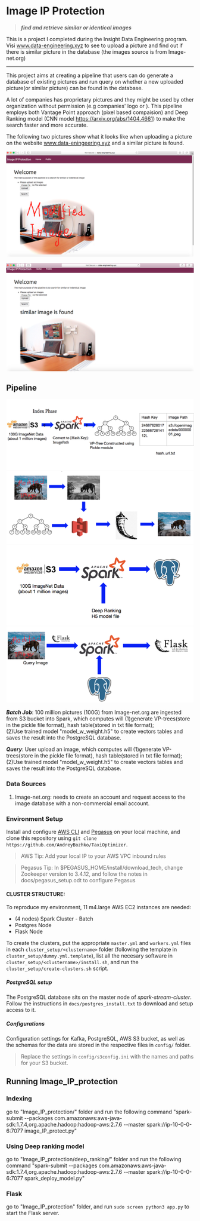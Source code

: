 # Image IP Protection
> ***find and retrieve similar or identical images***

This is a project I completed during the Insight Data Engineering program.
Visi www.data-engineering.xyz to see to upload a picture and find out if there is similar picture in the database (the images source is from Image-net.org)

***

This project aims at creating a pipeline that users can do generate a database of existing pictures and run query on whether a new uploaded picture(or similar picture) can be found in the database. 

A lot of companies has proprietary pictures and they might be used by other organization without permission (e.g companies' logo or ). This pipeline employs both Vantage Point approach (pixel based compaision) and Deep Ranking model (CNN model https://arxiv.org/abs/1404.4661) to make the search faster and more accurate.

The following two pictures show what it looks like when uploading a picture on the website www.data-eningeering.xyz and a similar picture is found. 

![alt text](https://github.com/lixali/Image_IP_protection/blob/master/flask-app/static/Screen%20Shot%202020-02-17%20at%204.49.46%20PM.png "Image_IP_Protection Screenshot Upload Picture")

![alt text](https://github.com/lixali/Image_IP_protection/blob/master/flask-app/static/Screen%20Shot%202020-02-17%20at%204.59.47%20PM.png "Image_IP_Protection Screenshot Similar Picture Found")

Pipeline
-----------------

![alt text](https://github.com/lixali/Image_IP_protection/blob/master/flask-app/static/Screen%20Shot%202020-02-17%20at%205.13.32%20PM.png "Image_IP_Protection Pipeline Indexing")
![alt text](https://github.com/lixali/Image_IP_protection/blob/master/flask-app/static/Screen%20Shot%202020-02-17%20at%205.13.55%20PM.png "Image_IP_Protection Pipeline Query ")
![alt text](https://github.com/lixali/Image_IP_protection/blob/master/flask-app/static/Screen%20Shot%202020-02-17%20at%205.14.56%20PM.png "Image_IP_Protection Pipeline Deep Ranking Model Feature extraction")
![alt text](https://github.com/lixali/Image_IP_protection/blob/master/flask-app/static/Screen%20Shot%202020-02-17%20at%205.16.11%20PM.png "Image_IP_Protection Pipeline Deep Ranking Query ")

***Batch Job***: 100 million pictures (100G) from Image-net.org are ingested from S3 bucket into Spark, which computes will 
(1)generate VP-trees(store in the pickle file format), hash table(stored in txt file format);  
(2)Use trained model "model_w_weight.h5" to create vectors tables and saves the result into the PostgreSQL database.

***Query***: User upload an image, which computes will 
(1)generate VP-trees(store in the pickle file format), hash table(stored in txt file format);  
(2)Use trained model "model_w_weight.h5" to create vectors tables and saves the result into the PostgreSQL database.

### Data Sources
  1. Image-net.org: needs to create an account and request access to the image database with a non-commercial email account.


### Environment Setup

Install and configure [AWS CLI](https://aws.amazon.com/cli/) and [Pegasus](https://github.com/InsightDataScience/pegasus) on your local machine, and clone this repository using
`git clone https://github.com/AndreyBozhko/TaxiOptimizer`.

> AWS Tip: Add your local IP to your AWS VPC inbound rules

> Pegasus Tip: In $PEGASUS_HOME/install/download_tech, change Zookeeper version to 3.4.12, and follow the notes in docs/pegasus_setup.odt to configure Pegasus

#### CLUSTER STRUCTURE:

To reproduce my environment, 11 m4.large AWS EC2 instances are needed:

- (4 nodes) Spark Cluster - Batch
- Postgres Node
- Flask Node

To create the clusters, put the appropriate `master.yml` and `workers.yml` files in each `cluster_setup/<clustername>` folder (following the template in `cluster_setup/dummy.yml.template`), list all the necesary software in `cluster_setup/<clustername>/install.sh`, and run the `cluster_setup/create-clusters.sh` script.



##### PostgreSQL setup
The PostgreSQL database sits on the master node of *spark-stream-cluster*.
Follow the instructions in `docs/postgres_install.txt` to download and setup access to it.

##### Configurations
Configuration settings for Kafka, PostgreSQL, AWS S3 bucket, as well as the schemas for the data are stored in the respective files in `config/` folder.
> Replace the settings in `config/s3config.ini` with the names and paths for your S3 bucket.


## Running Image_IP_protection

### Indexing
go to "Image_IP_protection/" folder and run the following command "spark-submit --packages com.amazonaws:aws-java-sdk:1.7.4,org.apache.hadoop:hadoop-aws:2.7.6 --master spark://ip-10-0-0-6:7077 image_IP_protect.py"

### Using Deep ranking model
go to "Image_IP_protection/deep_ranking/" folder and run the following command "spark-submit --packages com.amazonaws:aws-java-sdk:1.7.4,org.apache.hadoop:hadoop-aws:2.7.6 --master spark://ip-10-0-0-6:7077 spark_deploy_model.py"


### Flask
go to "Image_IP_protection" folder, and run `sudo screen python3 app.py` to start the Flask server.

